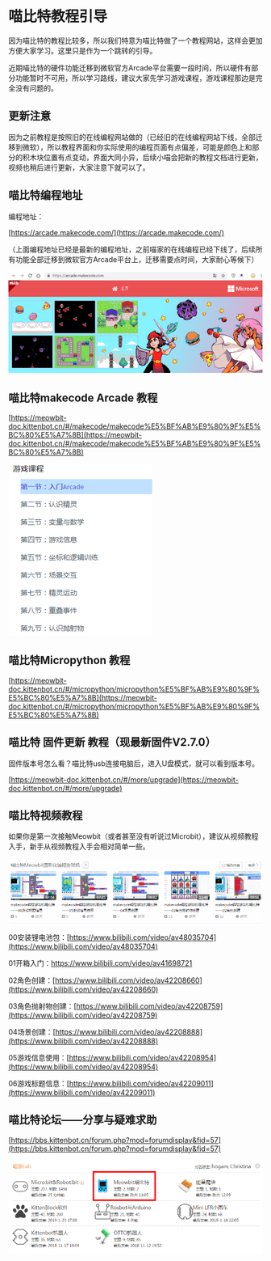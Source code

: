 # 喵比特教程引导

因为喵比特的教程比较多，所以我们特意为喵比特做了一个教程网站，这样会更加方便大家学习。这里只是作为一个跳转的引导。

近期喵比特的硬件功能迁移到微软官方Arcade平台需要一段时间，所以硬件有部分功能暂时不可用，所以学习路线，建议大家先学习游戏课程，游戏课程那边是完全没有问题的。

## 更新注意

因为之前教程是按照旧的在线编程网站做的（已经旧的在线编程网站下线，全部迁移到微软），所以教程界面和你实际使用的编程页面有点偏差，可能是颜色上和部分的积木块位置有点变动，界面大同小异，后续小喵会把新的教程文档进行更新，视频也稍后进行更新，大家注意下就可以了。

## 喵比特编程地址

编程地址：

[https://arcade.makecode.com/](https://arcade.makecode.com/)

（上面编程地址已经是最新的编程地址，之前喵家的在线编程已经下线了，后续所有功能全部迁移到微软官方Arcade平台上，迁移需要点时间，大家耐心等候下）

![](./images/c01_01.png)

## 喵比特makecode Arcade 教程

[https://meowbit-doc.kittenbot.cn/#/makecode/makecode%E5%BF%AB%E9%80%9F%E5%BC%80%E5%A7%8B](https://meowbit-doc.kittenbot.cn/#/makecode/makecode%E5%BF%AB%E9%80%9F%E5%BC%80%E5%A7%8B)

![](./images/c01_05.png)

## 喵比特Micropython 教程

[https://meowbit-doc.kittenbot.cn/#/micropython/micropython%E5%BF%AB%E9%80%9F%E5%BC%80%E5%A7%8B](https://meowbit-doc.kittenbot.cn/#/micropython/micropython%E5%BF%AB%E9%80%9F%E5%BC%80%E5%A7%8B)

## 喵比特 固件更新 教程（现最新固件V2.7.0）

固件版本号怎么看？喵比特usb连接电脑后，进入U盘模式，就可以看到版本号。

[https://meowbit-doc.kittenbot.cn/#/more/upgrade](https://meowbit-doc.kittenbot.cn/#/more/upgrade)

## 喵比特视频教程

如果你是第一次接触Meowbit（或者甚至没有听说过Microbit），建议从视频教程入手，新手从视频教程入手会相对简单一些。

![](./images/c01_04.png)



00安装锂电池包：[https://www.bilibili.com/video/av48035704](https://www.bilibili.com/video/av48035704)

01开箱入门：[https://www.bilibili.com/video/av41698721 ](https://www.bilibili.com/video/av41698721 )


02角色创建：[https://www.bilibili.com/video/av42208660](https://www.bilibili.com/video/av42208660) 


03角色抛射物创建：[https://www.bilibili.com/video/av42208759](https://www.bilibili.com/video/av42208759) 


04场景创建：[https://www.bilibili.com/video/av42208888](https://www.bilibili.com/video/av42208888) 


05游戏信息使用：[https://www.bilibili.com/video/av42208954](https://www.bilibili.com/video/av42208954) 


06游戏标题信息：[https://www.bilibili.com/video/av42209011](https://www.bilibili.com/video/av42209011) 

## 喵比特论坛——分享与疑难求助

[https://bbs.kittenbot.cn/forum.php?mod=forumdisplay&fid=57](https://bbs.kittenbot.cn/forum.php?mod=forumdisplay&fid=57)

![](./images/c01_03.png)